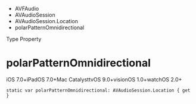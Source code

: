 

- AVFAudio
- AVAudioSession
- AVAudioSession.Location
-  polarPatternOmnidirectional 

Type Property

# polarPatternOmnidirectional

iOS 7.0+iPadOS 7.0+Mac CatalysttvOS 9.0+visionOS 1.0+watchOS 2.0+

``` source
static var polarPatternOmnidirectional: AVAudioSession.Location { get }
```

